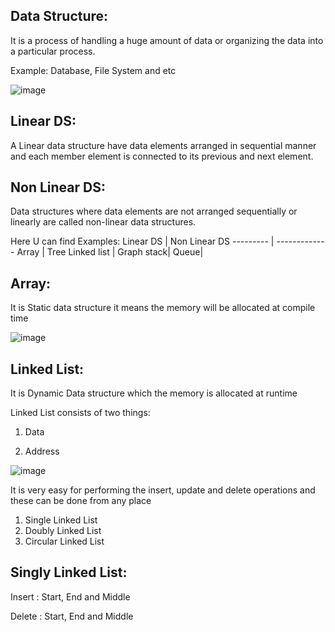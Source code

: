 ## Data Structure:
It is a process of handling a huge amount of data or organizing the data into a particular process.

Example: Database, File System and etc

![image](https://user-images.githubusercontent.com/61023747/88778748-8129d480-d1a6-11ea-8f49-fec75c2e9b5a.png)

## Linear DS:
A Linear data structure have data elements arranged in sequential manner and each member element is connected to its previous and next element.

## Non Linear DS:
Data structures where data elements are not arranged sequentially or linearly are called non-linear data structures.

Here U can find Examples:
Linear DS | Non Linear DS
--------- | -------------
 Array  | Tree
Linked list | Graph
stack|
Queue|

## Array:
It is Static data structure it means the memory will be allocated at compile time 


![image](https://user-images.githubusercontent.com/61023747/88780534-c0f1bb80-d1a8-11ea-8012-e528dfa9f497.png)


## Linked List:
It is Dynamic Data structure which the memory is allocated at runtime

Linked List consists of two things:

1. Data 

2. Address 

![image](https://user-images.githubusercontent.com/61023747/88780714-0910de00-d1a9-11ea-9f25-c3e69aa1bb49.png)

It is very easy for performing the insert, update and delete operations and these can be done from any place

1. Single Linked List
2. Doubly Linked List
3. Circular Linked List


## Singly Linked List:

Insert : Start, End and Middle

Delete : Start, End and Middle



